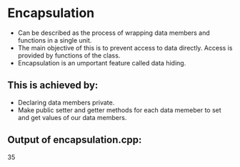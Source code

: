 # Encapsulation 
- Can be described as the process of wrapping data members and functions in a single unit. 
- The main objective of this is to prevent access to data directly. Access is provided by functions of the class. 
- Encapsulation is an umportant feature called data hiding. 

## This is achieved by: 
- Declaring data members private. 
- Make public setter and getter methods for each data memeber to set and get values of our data members. 

## Output of encapsulation.cpp: 
35
